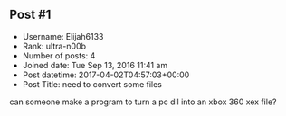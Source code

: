 ## Post #1
- Username: Elijah6133
- Rank: ultra-n00b
- Number of posts: 4
- Joined date: Tue Sep 13, 2016 11:41 am
- Post datetime: 2017-04-02T04:57:03+00:00
- Post Title: need to convert some files

can someone make a program to turn a pc dll into an xbox 360 xex file?
